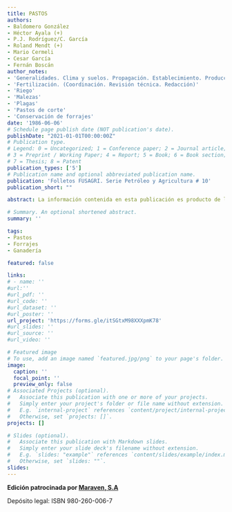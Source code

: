 ```yaml
---
title: PASTOS
authors:
- Baldomero González 
- Héctor Ayala (+)
- P.J. Rodríguez/C. García
- Roland Mendt (+)
- Mario Cermeli
- Cesar García
- Fernán Boscán 
author_notes:
- 'Generalidades. Clima y suelos. Propagación. Establecimiento. Producción de pastos para pastoreo. Producción y calidad de pastos. Gramíneas importantes. Leguminosas forrajeras'
- 'Fertilización. (Coordinación. Revisión técnica. Redacción)'
- 'Riego'
- 'Malezas'
- 'Plagas'
- 'Pastos de corte'
- 'Conservación de forrajes'
date: '1986-06-06'
# Schedule page publish date (NOT publication's date).
publishDate: "2021-01-01T00:00:00Z"
# Publication type.
# Legend: 0 = Uncategorized; 1 = Conference paper; 2 = Journal article;
# 3 = Preprint / Working Paper; 4 = Report; 5 = Book; 6 = Book section;
# 7 = Thesis; 8 = Patent
publication_types: ['5']
# Publication name and optional abbreviated publication name.
publication: 'Folletos FUSAGRI. Serie Petróleo y Agricultura # 10'
publication_short: ""

abstract: La información contenida en esta publicación es producto de la investigación realizada por instituciones especializadas, de la experiencia de los ganaderos y, en buena parte, de la recabada de los programas pecuarios que ha realizado FUSAGRI, en los cuales se le ha dado énfasis a la producción y manejo de los pastos y forrajes, y que se iniciaron en 1973 en Perijá-Zulia. Desde allí se extendieron a la cuenca del Lago de Maracaibo, el Delta del Orinoco, la zona baja de la región de Los Andes, la Mesa de Guanipa y la zona sureste del Estado Guárico. Estos programas fueron patrocinados por CORPOZULIA, MARAVEN, Fondo de Crédito Agropecuario, MENEVEN, la Corporación Venezolana de Guayana y CORPOANDES.

# Summary. An optional shortened abstract.
summary: ''

tags:
- Pastos
- Forrajes
- Ganadería

featured: false

links:
# - name: ''
#url:''
#url_pdf: ''
#url_code: ''
#url_dataset: ''
#url_poster: ''
url_project: 'https://forms.gle/itSGtxM98XXXpmK78'
#url_slides: ''
#url_source: ''
#url_video: ''

# Featured image
# To use, add an image named `featured.jpg/png` to your page's folder. 
image:
  caption: ''
  focal_point: ''
  preview_only: false
# Associated Projects (optional).
#   Associate this publication with one or more of your projects.
#   Simply enter your project's folder or file name without extension.
#   E.g. `internal-project` references `content/project/internal-project/index.md`.
#   Otherwise, set `projects: []`.
projects: []

# Slides (optional).
#   Associate this publication with Markdown slides.
#   Simply enter your slide deck's filename without extension.
#   E.g. `slides: "example"` references `content/slides/example/index.md`.
#   Otherwise, set `slides: ""`.
slides:
---
```

**Edición patrocinada por [Maraven, S.A](https://es.wikipedia.org/wiki/Maraven)**

Depósito legal: ISBN 980-260-006-7